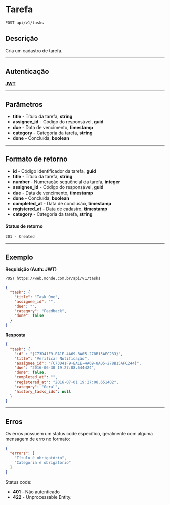 # Tarefa

    POST api/v1/tasks

## Descrição
Cria um cadastro de tarefa.

***

## Autenticação
**[JWT](v1/authentication/POST_auth_token.md)**

***

## Parâmetros

- **title** - Título da tarefa, **string**
- **assignee_id** - Código do responsável, **guid**
- **due** - Data de vencimento, **timestamp**
- **category** - Categoria da tarefa, **string**
- **done** - Concluída, **boolean**

***

## Formato de retorno

- **id** - Código identificador da tarefa, **guid**
- **title** - Título da tarefa, **string**
- **number** - Numeração sequêncial da tarefa, **integer**
- **assignee_id** - Código do responsável, **guid**
- **due** - Data de vencimento, **timestamp**
- **done** - Concluída, **boolean**
- **completed_at** - Data de conclusão, **timestamp**
- **registered_at** - Data de cadastro, **timestamp**
- **category** - Categoria da tarefa, **string**



#### Status de retorno

    201 - Created

***

## Exemplo
  **Requisição (Auth: JWT)**

    POST https://web.monde.com.br/api/v1/tasks

``` json
{
  "task": {
    "title": "Task One",
    "assignee_id": "",
    "due": "",
    "category": "Feedback",
    "done": false
  }
}
```

  **Resposta**
``` json
{
  "task": {
    "id" : "{C73D41F9-EA1E-4A69-8A05-278B15AFC233}",
    "title": "Verificar Notificação",
    "assignee_id": "{C73D41F9-EA1E-4A69-8A05-278B15AFC244}",
    "due": "2016-06-30 19:27:08.644424",
    "done": false,
    "completed_at": "",
    "registered_at": "2016-07-01 19:27:08.651402",
    "category": "Geral",
    "history_tasks_ids": null
  }
}
```

***

## Erros
  Os erros possuem um status code especifico, geralmente com alguma mensagem de erro no formato:
  ``` json
  {
    "errors": [
      "Título é obrigatório",
      "Categoria é obrigatório"
    ]
  }
  ```

  Status code:
  - **401** - Não autenticado
  - **422** - Unprocessable Entity.
